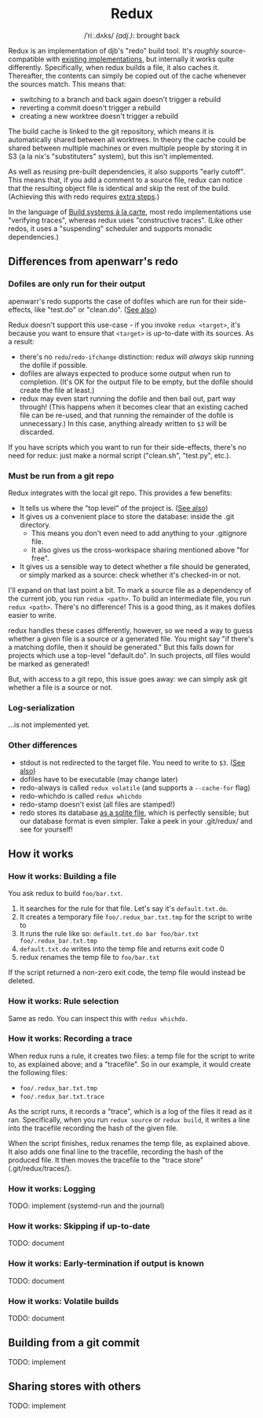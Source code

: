 <h1 align="center">Redux</h1>
<p align="center">/ˈriː.dʌks/ <em>(adj.)</em>: brought back</p>

Redux is an implementation of djb's "redo" build tool.  It's _roughly_
source-compatible with [existing implementations][apenwarr], but internally it
works quite differently.  Specifically, when redux builds a file, it also caches
it.  Thereafter, the contents can simply be copied out of the cache whenever the
sources match.  This means that:

* switching to a branch and back again doesn't trigger a rebuild
* reverting a commit doesn't trigger a rebuild
* creating a new worktree doesn't trigger a rebuild

The build cache is linked to the git repository, which means it is automatically
shared between all worktrees.  In theory the cache could be shared between
multiple machines or even multiple people by storing it in S3 (a la nix's
"substituters" system), but this isn't implemented.

As well as reusing pre-built dependencies, it also supports "early cutoff". This
means that, if you add a comment to a source file, redux can notice that the
resulting object file is identical and skip the rest of the build.  (Achieving
this with redo requires [extra steps][early cutoff].)

In the language of [Build systems à la carte], most redo implementations use
"verifying traces", whereas redux uses "constructive traces".  (Like other
redos, it uses a "suspending" scheduler and supports monadic dependencies.)

[apenwarr]: https://github.com/apenwarr/redo
[Build systems à la carte]: https://www.cambridge.org/core/services/aop-cambridge-core/content/view/097CE52C750E69BD16B78C318754C7A4/S0956796820000088a.pdf/build-systems-a-la-carte-theory-and-practice.pdf
[early cutoff]: https://redo.readthedocs.io/en/latest/FAQSemantics/#if-a-target-is-identical-after-rebuilding-how-do-i-prevent-dependents-from-being-rebuilt

## Differences from apenwarr's redo

### Dofiles are only run for their output

apenwarr's redo supports the case of dofiles which are run for their
side-effects, like "test.do" or "clean.do".  ([See also][unchanged])

[unchanged]: https://redo.readthedocs.io/en/latest/FAQSemantics/#why-does-redo-target-redo-even-unchanged-targets

Redux doesn't support this use-case - if you invoke `redux <target>`, it's
because you want to ensure that `<target>` is up-to-date with its sources.  As
a result:

* there's no `redo`/`redo-ifchange` distinction: redux will _always_ skip running
  the dofile if possible.
* dofiles are always expected to produce some output when run to completion.
  (It's OK for the output file to be empty, but the dofile should create the
  file at least.)
* redux may even start running the dofile and then bail out, part way through!
  (This happens when it becomes clear that an existing cached file can be
  re-used, and that running the remainder of the dofile is unnecessary.)  In
  this case, anything already written to `$3` will be discarded.

If you have scripts which you want to run for their side-effects, there's no
need for redux: just make a normal script ("clean.sh", "test.py", etc.).

### Must be run from a git repo

Redux integrates with the local git repo.  This provides a few benefits:

* It tells us where the "top level" of the project is.  ([See also][top-level])
* It gives us a convenient place to store the database: inside the .git
  directory.
  * This means you don't even need to add anything to your .gitignore
    file.
  * It also gives us the cross-workspace sharing mentioned above "for free".
* It gives us a sensible way to detect whether a file should be generated, or
  simply marked as a source: check whether it's checked-in or not.

I'll expand on that last point a bit.  To mark a source file as a dependency
of the current job, you run `redux <path>`.  To build an intermediate file, you
run `redux <path>`.  There's no difference!  This is a good thing, as it makes
dofiles easier to write.

redux handles these cases differently, however, so we need a way to guess
whether a given file is a source or a generated file. You might say "if there's
a matching dofile, then it should be generated." But this falls down for
projects which use a top-level "default.do".  In such projects, _all_ files
would be marked as generated!

But, with access to a git repo, this issue goes away: we can simply ask git
whether a file is a source or not.

[top-level]: https://redo.readthedocs.io/en/latest/FAQImpl/#how-does-redo-store-dependencies

### Log-serialization

...is not implemented yet.

### Other differences

* stdout is not redirected to the target file.  You need to write to `$3`.  ([See also](https://redo.readthedocs.io/en/latest/FAQSemantics/#isnt-it-confusing-to-capture-stdout-by-default))
* dofiles have to be executable (may change later)
* redo-always is called `redux volatile` (and supports a `--cache-for` flag)
* redo-whichdo is called `redux whichdo`
* redo-stamp doesn't exist (all files are stamped!)
* redo stores its database [as a sqlite file][sqlite], which is perfectly
  sensible; but our database format is even simpler.  Take a peek in your
  .git/redux/ and see for yourself!

[sqlite]: https://redo.readthedocs.io/en/latest/FAQImpl/#isnt-using-sqlite3-overkill-and-un-djb-ish

## How it works

### How it works: Building a file

You ask redux to build `foo/bar.txt`.

1. It searches for the rule for that file.  Let's say it's `default.txt.do`.
2. It creates a temporary file `foo/.redux_bar.txt.tmp` for the script to write to
3. It runs the rule like so: `default.txt.do bar foo/bar.txt foo/.redux_bar.txt.tmp`
4. `default.txt.do` writes into the temp file and returns exit code 0
5. redux renames the temp file to `foo/bar.txt`

If the script returned a non-zero exit code, the temp file would instead be
deleted.

### How it works: Rule selection

Same as redo.  You can inspect this with `redux whichdo`.

### How it works: Recording a trace

When redux runs a rule, it creates two files: a temp file for the script to
write to, as explained above; and a "tracefile".  So in our example, it would
create the following files:

* `foo/.redux_bar.txt.tmp`
* `foo/.redux_bar.txt.trace`

As the script runs, it records a "trace", which is a log of the files it read
as it ran.  Specifically, when you run `redux source` or `redux build`, it writes
a line into the tracefile recording the hash of the given file.

When the script finishes, redux renames the temp file, as explained above.  It
also adds one final line to the tracefile, recording the hash of the produced
file.  It then moves the tracefile to the "trace store" (.git/redux/traces/).

### How it works: Logging

TODO: implement (systemd-run and the journal)

### How it works: Skipping if up-to-date

TODO: document

### How it works: Early-termination if output is known

TODO: document

### How it works: Volatile builds

TODO: document

## Building from a git commit

TODO: implement

## Sharing stores with others

TODO: implement
